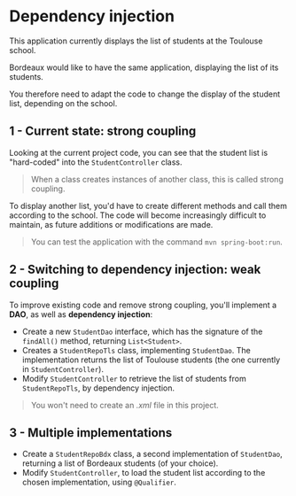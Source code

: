 # Dependency injection

This application currently displays the list of students at the Toulouse school.

Bordeaux would like to have the same application, displaying the list of its students.

You therefore need to adapt the code to change the display of the student list, depending on the school.

## 1 - Current state: strong coupling

Looking at the current project code, you can see that the student list is "hard-coded" into the `StudentController` class.

> When a class creates instances of another class, this is called strong coupling.

To display another list, you'd have to create different methods and call them according to the school. The code will become increasingly difficult to maintain, as future additions or modifications are made.

> You can test the application with the command `mvn spring-boot:run`.


## 2 - Switching to dependency injection: weak coupling

To improve existing code and remove strong coupling, you'll implement a **DAO**, as well as **dependency injection**:

* Create a new `StudentDao` interface, which has the signature of the `findAll()` method, returning `List<Student>`.
* Creates a `StudentRepoTls` class, implementing `StudentDao`. The implementation returns the list of Toulouse students (the one currently in `StudentController`).
* Modify `StudentController` to retrieve the list of students from `StudentRepoTls`, by dependency injection.

> You won't need to create an *.xml* file in this project.

## 3 - Multiple implementations

* Create a `StudentRepoBdx` class, a second implementation of `StudentDao`, returning a list of Bordeaux students (of your choice).
* Modify `StudentController`, to load the student list according to the chosen implementation, using `@Qualifier`.